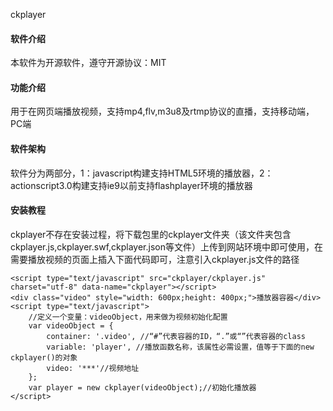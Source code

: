 ckplayer
#### 软件介绍
本软件为开源软件，遵守开源协议：MIT

#### 功能介绍
用于在网页端播放视频，支持mp4,flv,m3u8及rtmp协议的直播，支持移动端，PC端

#### 软件架构
软件分为两部分，1：javascript构建支持HTML5环境的播放器，2：actionscript3.0构建支持ie9以前支持flashplayer环境的播放器

#### 安装教程
ckplayer不存在安装过程，将下载包里的ckplayer文件夹（该文件夹包含ckplayer.js,ckplayer.swf,ckplayer.json等文件）上传到网站环境中即可使用，在需要播放视频的页面上插入下面代码即可，注意引入ckplayer.js文件的路径

```
<script type="text/javascript" src="ckplayer/ckplayer.js" charset="utf-8" data-name="ckplayer"></script>
<div class="video" style="width: 600px;height: 400px;">播放器容器</div>
<script type="text/javascript">
    //定义一个变量：videoObject，用来做为视频初始化配置
    var videoObject = {
        container: '.video', //“#”代表容器的ID，“.”或“”代表容器的class
        variable: 'player', //播放函数名称，该属性必需设置，值等于下面的new ckplayer()的对象
        video: '***'//视频地址
    };
    var player = new ckplayer(videoObject);//初始化播放器
</script>
```



